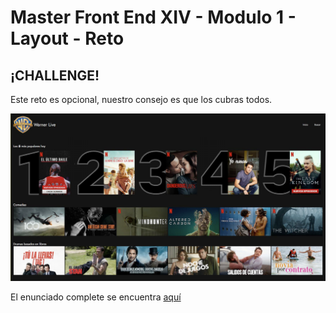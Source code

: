 # Master Front End XIV - Modulo 1 - Layout - Reto


## ¡CHALLENGE!

Este reto es opcional, nuestro consejo es que los cubras todos.

![Imagen que muestra como debe lucir la web indicada en este reto](image.png)

El enunciado complete se encuentra [aquí](03-enunciado-ejercicio-laboratorio-avanzado.pdf)
